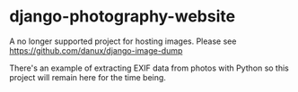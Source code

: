 # django-photography-website


A no longer supported project for hosting images. Please see https://github.com/danux/django-image-dump

There's an example of extracting EXIF data from photos with Python so this project will remain here for the time being.
